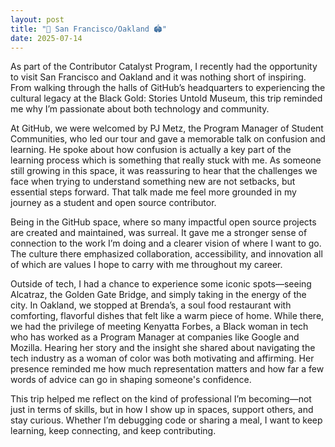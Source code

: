```yaml
---
layout: post
title: "🌉 San Francisco/Oakland 🏟️"
date: 2025-07-14
---
```

As part of the Contributor Catalyst Program, I recently had the opportunity to visit San Francisco and Oakland and it was nothing short of
inspiring. From walking through the halls of GitHub’s headquarters to experiencing the cultural legacy at the Black Gold: Stories Untold
Museum, this trip reminded me why I’m passionate about both technology and community. 

At GitHub, we were welcomed by PJ Metz, the Program Manager of Student Communities, who led our tour and gave a memorable talk on confusion
and learning. He spoke about how confusion is actually a key part of the learning process which is something that really stuck with me. As
someone still growing in this space, it was reassuring to hear that the challenges we face when trying to understand something new are not
setbacks, but essential steps forward. That talk made me feel more grounded in my journey as a student and open source contributor.

Being in the GitHub space, where so many impactful open source projects are created and maintained, was surreal. It gave me a stronger sense
of connection to the work I’m doing and a clearer vision of where I want to go. The culture there emphasized collaboration, accessibility,
and innovation all of which are values I hope to carry with me throughout my career.

Outside of tech, I had a chance to experience some iconic spots—seeing Alcatraz, the Golden Gate Bridge, and simply taking in the energy of
the city. In Oakland, we stopped at Brenda’s, a soul food restaurant with comforting, flavorful dishes that felt like a warm piece of home.
While there, we had the privilege of meeting Kenyatta Forbes, a Black woman in tech who has worked as a Program Manager at companies like
Google and Mozilla. Hearing her story and the insight she shared about navigating the tech industry as a woman of color was both motivating
and affirming. Her presence reminded me how much representation matters and how far a few words of advice can go in shaping someone's
confidence.

This trip helped me reflect on the kind of professional I’m becoming—not just in terms of skills, but in how I show up in spaces, support
others, and stay curious. Whether I’m debugging code or sharing a meal, I want to keep learning, keep connecting, and keep contributing.
